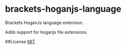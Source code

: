 brackets-hoganjs-language
==========================

Brackets HoganJs language extension.

Adds support for hoganjs file extensions.

##License
[MIT](http://opensource.org/licenses/MIT)